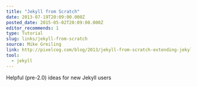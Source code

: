 ```yaml
---
title: "Jekyll from Scratch"
date: 2013-07-19T20:09:00.000Z
posted_date: 2015-05-02T20:09:00.000Z
editor_recommends: 1
type: Tutorial
slug: links/jekyll-from-scratch
source: Mike Greiling
link: http://pixelcog.com/blog/2013/jekyll-from-scratch-extending-jekyll/
tool:
  - jekyll
---
```

Helpful (pre-2.0) ideas for new Jekyll users



